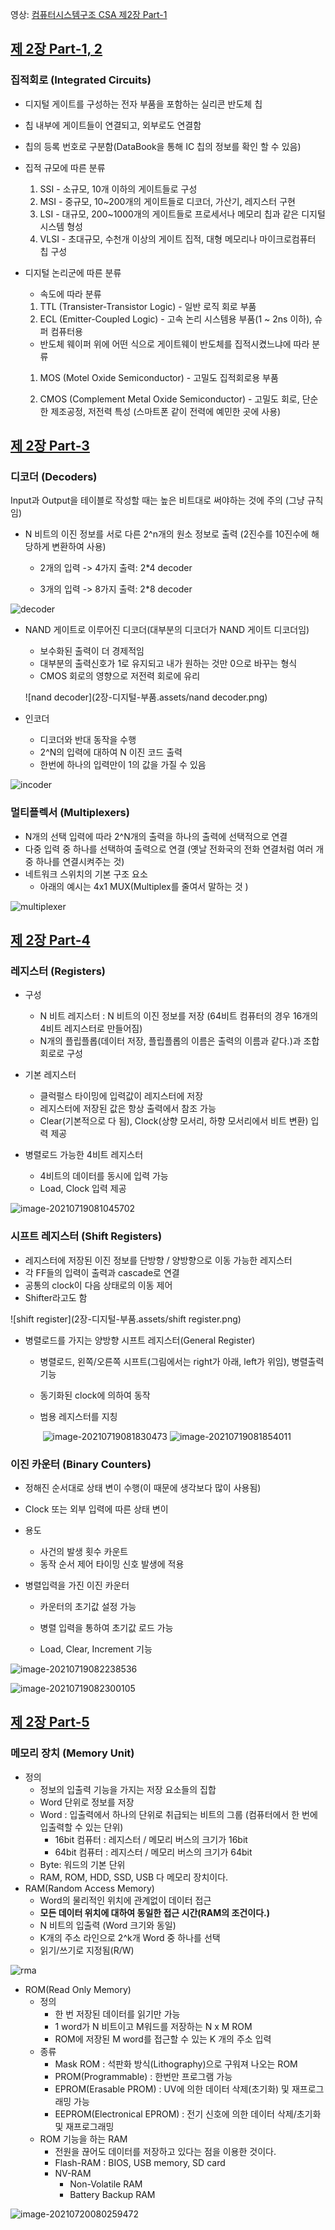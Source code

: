 영상: [컴퓨터시스템구조 CSA 제2장 Part-1](https://youtu.be/KKkhZkVAJWQ?list=PLc8fQ-m7b1hD4jqccMlfQpWgDVdalXFbH)

## [제 2장 Part-1, 2](https://youtu.be/OMPluhHkGSg?list=PLc8fQ-m7b1hD4jqccMlfQpWgDVdalXFbH)



### 집적회로 (Integrated Circuits)

- 디지털 게이트를 구성하는 전자 부품을 포함하는 실리콘 반도체 칩

- 칩 내부에 게이트들이 연결되고, 외부로도 연결함

- 칩의 등록 번호로 구분함(DataBook을 통해 IC 칩의 정보를 확인 할 수 있음)

  

- 집적 규모에 따른 분류

  1. SSI - 소규모, 10개 이하의 게이트들로 구성
  2. MSI - 중규모, 10~200개의 게이트들로 디코더, 가산기, 레지스터 구현
  3. LSI - 대규모, 200~1000개의 게이트들로 프로세서나 메모리 칩과 같은 디지털 시스템 형성
  4. VLSI - 초대규모, 수천개 이상의 게이트 집적, 대형 메모리나 마이크로컴퓨터 칩 구성

  

- 디지털 논리군에 따른 분류

  - 속도에 따라 분류

  1. TTL (Transister-Transistor Logic) - 일반 로직 회로 부품
  2. ECL (Emitter-Coupled Logic) - 고속 논리 시스템용 부품(1 ~ 2ns 이하), 슈퍼 컴퓨터용

  - 반도체 웨이퍼 위에 어떤 식으로 게이트웨이 반도체를 집적시켰느냐에 따라 분류

  1. MOS (Motel Oxide Semiconductor) - 고밀도 집적회로용 부품

  2. CMOS (Complement Metal Oxide Semiconductor) - 고밀도 회로, 단순한 제조공정, 저전력 특성 (스마트폰 같이 전력에 예민한 곳에 사용)

     

## [제 2장 Part-3](https://youtu.be/HRtwaJUQ5hA?list=PLc8fQ-m7b1hD4jqccMlfQpWgDVdalXFbH)



### 디코더 (Decoders)

Input과 Output을 테이블로 작성할 때는 높은 비트대로 써야하는 것에 주의 (그냥 규칙임)

- N 비트의 이진 정보를 서로 다른 2^n개의 원소 정보로 출력 (2진수를 10진수에 해당하게 변환하여 사용)

  - 2개의 입력 -> 4가지 출력: 2*4 decoder

  - 3개의 입력 -> 8가지 출력: 2*8 decoder

    

![decoder](2장-디지털-부품.assets/decoder.png)



- NAND 게이트로 이루어진 디코더(대부분의 디코더가 NAND 게이트 디코더임)

  - 보수화된 출력이 더 경제적임
  - 대부분의 출력신호가 1로 유지되고 내가 원하는 것만 0으로 바꾸는 형식
  - CMOS 회로의 영향으로 저전력 회로에 유리

  ![nand decoder](2장-디지털-부품.assets/nand decoder.png)



- 인코더
  - 디코더와 반대 동작을 수행
  - 2^N의 입력에 대하여 N 이진 코드 출력
  - 한번에 하나의 입력만이 1의 값을 가질 수 있음

![incoder](2장-디지털-부품.assets/incoder.png)



### 멀티플렉서 (Multiplexers)

- N개의 선택 입력에 따라 2^N개의 출력을 하나의 출력에 선택적으로 연결
- 다중 입력 중 하나를 선택하여 출력으로 연결 (옛날 전화국의 전화 연결처럼 여러 개 중 하나를 연결시켜주는 것)
- 네트워크 스위치의 기본 구조 요소
  - 아래의 예시는 4x1 MUX(Multiplex를 줄여서 말하는 것 )

![multiplexer](2장-디지털-부품.assets/multiplexer.png)



## [제 2장 Part-4](https://youtu.be/G92HtFxC-6Q?list=PLc8fQ-m7b1hD4jqccMlfQpWgDVdalXFbH)



### 레지스터 (Registers)

- 구성

  - N 비트 레지스터 : N 비트의 이진 정보를 저장 (64비트 컴퓨터의 경우 16개의 4비트 레지스터로 만들어짐)
  - N개의 플립플롭(데이터 저장, 플립플롭의 이름은 출력의 이름과 같다.)과 조합 회로로 구성

- 기본 레지스터
  - 클럭펄스 타이밍에 입력값이 레지스터에 저장
  - 레지스터에 저장된 값은 항상 출력에서 참조 가능
  - Clear(기본적으로 다 됨), Clock(상향 모서리, 하향 모서리에서 비트 변환) 입력 제공
- 병렬로드 가능한 4비트 레지스터 
  - 4비트의 데이터를 동시에 입력 가능
  - Load, Clock 입력 제공

![image-20210719081045702](2장-디지털-부품.assets/image-20210719081045702.png)



### 시프트 레지스터 (Shift Registers)

- 레지스터에 저장된 이진 정보를 단방향 / 양방향으로 이동 가능한 레지스터
- 각 FF들의 입력이 출력과 cascade로 연결
- 공통의 clock이 다음 상태로의 이동 제어
- Shifter라고도 함

![shift register](2장-디지털-부품.assets/shift register.png)

- 병렬로드를 가지는 양방향 시프트 레지스터(General Register)

  - 병렬로드, 왼쪽/오른쪽 시프트(그림에서는 right가 아래, left가 위임), 병렬출력 기능

  - 동기화된 clock에 의하여 동작

  - 범용 레지스터를 지칭

    ​                                                                      ![image-20210719081830473](2장-디지털-부품.assets/image-20210719081830473.png) ![image-20210719081854011](2장-디지털-부품.assets/image-20210719081854011.png)



### 이진 카운터 (Binary Counters)

- 정해진 순서대로 상태 변이 수행(이 때문에 생각보다 많이 사용됨)

- Clock 또는 외부 입력에 따른 상태 변이

- 용도

  - 사건의 발생 횟수 카운트
  - 동작 순서 제어 타이밍 신호 발생에 적용

- 병렬입력을 가진 이진 카운터

  - 카운터의 초기값 설정 가능

  - 병렬 입력을 통하여 초기값 로드 가능

  - Load, Clear, Increment 기능

    

![image-20210719082238536](2장-디지털-부품.assets/image-20210719082238536.png)



![image-20210719082300105](2장-디지털-부품.assets/image-20210719082300105.png)



## [제 2장  Part-5](https://youtu.be/-mwBleM_7So?list=PLc8fQ-m7b1hD4jqccMlfQpWgDVdalXFbH)



### 메모리 장치 (Memory Unit)

- 정의
  - 정보의 입출력 기능을 가지는 저장 요소들의 집합
  - Word 단위로 정보를 저장
  - Word : 입출력에서 하나의 단위로 취급되는 비트의 그룹 (컴퓨터에서 한 번에 입출력할 수 있는 단위)
    - 16bit 컴퓨터 : 레지스터 / 메모리 버스의 크기가 16bit
    - 64bit 컴퓨터 : 레지스터 / 메모리 버스의 크기가 64bit
  - Byte: 워드의 기본 단위
  - RAM, ROM, HDD, SSD, USB 다 메모리 장치이다.
- RAM(Random Access Memory)
  - Word의 물리적인 위치에 관계없이 데이터 접근
  - **모든 데이터 위치에 대하여 동일한 접근 시간(RAM의 조건이다.)**
  - N 비트의 입출력 (Word 크기와 동일)
  - K개의 주소 라인으로 2^k개 Word 중 하나를 선택
  - 읽기/쓰기로 지정됨(R/W)

![rma](2장-디지털-부품.assets/rma.png)

- ROM(Read Only Memory)
  - 정의
    - 한 번 저장된 데이터를 읽기만 가능
    - 1 word가 N 비트이고 M워드를 저장하는 N x M ROM
    - ROM에 저장된 M word를 접근할 수 있는 K 개의 주소 입력
  - 종류
    - Mask ROM : 석판화 방식(Lithography)으로 구워져 나오는 ROM
    - PROM(Programmable) : 한번만 프로그램 가능
    - EPROM(Erasable PROM) : UV에 의한 데이터 삭제(초기화) 및 재프로그래밍 가능
    - EEPROM(Electronical EPROM) : 전기 신호에 의한 데이터 삭제/초기화 및 재프로그래밍
  - ROM 기능을 하는 RAM
    - 전원을 끊어도 데이터를 저장하고 있다는 점을 이용한 것이다.
    - Flash-RAM : BIOS, USB memory, SD card
    - NV-RAM
      - Non-Volatile RAM
      - Battery Backup RAM

![image-20210720080259472](2장-디지털-부품.assets/image-20210720080259472.png)



